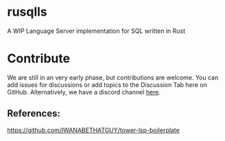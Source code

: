 # rusqlls
A WIP Language Server implementation for SQL written in Rust


# Contribute
We are still in an very early phase, but contributions are welcome. You can add issues for discussions or add topics to the Discussion Tab here on GitHub.
Alternatively, we have a discord channel [here](https://discord.gg/a37q5dW9xB).

## References:
https://github.com/IWANABETHATGUY/tower-lsp-boilerplate
